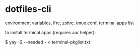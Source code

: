 # dotfiles-cli

environment variables, lfrc, zshrc, tmux.conf, terminal apps list

to install terminal apps (requires aur helper):

$ yay -S --needed - < terminal-pkglist.txt
